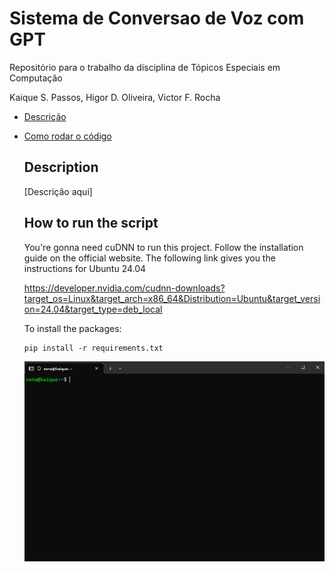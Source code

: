 # Sistema de Conversao de Voz com GPT
Repositório para o trabalho da disciplina de Tópicos Especiais em Computação

Kaique S. Passos, Higor D. Oliveira, Victor F. Rocha

- [Descrição](#description)
- [Como rodar o código](#how-to-run-the-script)

  ## Description

  [Descrição aqui]

  ## How to run the script
    You're gonna need cuDNN to run this project. Follow the installation guide on the official website. The following link gives you the instructions for Ubuntu 24.04

    https://developer.nvidia.com/cudnn-downloads?target_os=Linux&target_arch=x86_64&Distribution=Ubuntu&target_version=24.04&target_type=deb_local

    To install the packages:

      pip install -r requirements.txt
  
  
  [![Watch the video](media/thumbnail.png)](video/demo.mp4)
